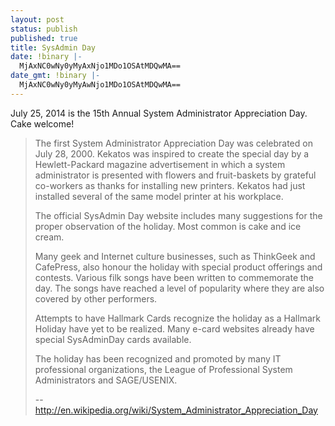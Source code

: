```yaml
---
layout: post
status: publish
published: true
title: SysAdmin Day
date: !binary |-
  MjAxNC0wNy0yMyAxNjo1MDo1OSAtMDQwMA==
date_gmt: !binary |-
  MjAxNC0wNy0yMyAwNjo1MDo1OSAtMDQwMA==
---
```

July 25, 2014 is the 15th Annual System Administrator Appreciation Day. Cake welcome!

> The first System Administrator Appreciation Day was celebrated on July 28, 2000. Kekatos was inspired to create the special day by a Hewlett-Packard magazine advertisement in which a system administrator is presented with flowers and fruit-baskets by grateful co-workers as thanks for installing new printers. Kekatos had just installed several of the same model printer at his workplace.
>
> The official SysAdmin Day website includes many suggestions for the proper observation of the holiday. Most common is cake and ice cream.
>
> Many geek and Internet culture businesses, such as ThinkGeek and CafePress, also honour the holiday with special product offerings and contests. Various filk songs have been written to commemorate the day. The songs have reached a level of popularity where they are also covered by other performers.
>
> Attempts to have Hallmark Cards recognize the holiday as a Hallmark Holiday have yet to be realized. Many e-card websites already have special SysAdminDay cards available.
>
> The holiday has been recognized and promoted by many IT professional organizations, the League of Professional System Administrators and SAGE/USENIX.
>
> -- <a href="http://en.wikipedia.org/wiki/System_Administrator_Appreciation_Day" target="_blank">http://en.wikipedia.org/wiki/System_Administrator_Appreciation_Day</a>

